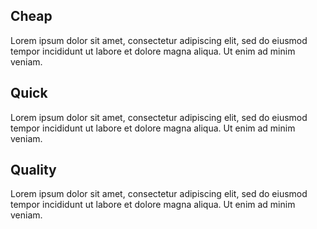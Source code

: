 ## Cheap
Lorem ipsum dolor sit amet, consectetur adipiscing elit, sed do eiusmod tempor incididunt ut labore et dolore magna aliqua. Ut enim ad minim veniam.

## Quick
Lorem ipsum dolor sit amet, consectetur adipiscing elit, sed do eiusmod tempor incididunt ut labore et dolore magna aliqua. Ut enim ad minim veniam.

## Quality
Lorem ipsum dolor sit amet, consectetur adipiscing elit, sed do eiusmod tempor incididunt ut labore et dolore magna aliqua. Ut enim ad minim veniam.
